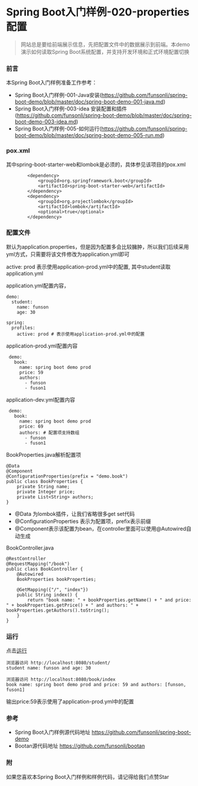 # Spring Boot入门样例-020-properties配置

> 网站总是要给前端展示信息，先把配置文件中的数据展示到前端。本demo演示如何读取Spring Boot系统配置，并支持开发环境和正式环境配置切换

### 前言

本Spring Boot入门样例准备工作参考：

- Spring Boot入门样例-001-Java安装(https://github.com/funsonli/spring-boot-demo/blob/master/doc/spring-boot-demo-001-java.md)
- Spring Boot入门样例-003-idea 安装配置和插件(https://github.com/funsonli/spring-boot-demo/blob/master/doc/spring-boot-demo-003-idea.md)
- Spring Boot入门样例-005-如何运行(https://github.com/funsonli/spring-boot-demo/blob/master/doc/spring-boot-demo-005-run.md)

### pox.xml
其中spring-boot-starter-web和lombok是必须的，具体参见该项目的pox.xml
```
        <dependency>
            <groupId>org.springframework.boot</groupId>
            <artifactId>spring-boot-starter-web</artifactId>
        </dependency>
        <dependency>
            <groupId>org.projectlombok</groupId>
            <artifactId>lombok</artifactId>
            <optional>true</optional>
        </dependency>
```

### 配置文件
默认为application.properties，但是因为配置多会比较臃肿，所以我们后续采用yml方式，只需要将该文件修改为application.yml即可

active: prod 表示使用application-prod.yml中的配置, 其中student读取application.yml

application.yml配置内容，
```
demo:
  student:
    name: funson
    age: 30

spring:
  profiles:
    active: prod # 表示使用application-prod.yml中的配置
```
application-prod.yml配置内容
```
 demo:
   book:
     name: spring boot demo prod
     price: 59
     authors:
       - funson
       - fuson1
```
application-dev.yml配置内容
```
 demo:
   book:
     name: spring boot demo prod
     price: 69
     authors: # 配置项支持数组
       - funson
       - fuson1
```

BookProperties.java解析配置项

```
@Data
@Component
@ConfigurationProperties(prefix = "demo.book")
public class BookProperties {
    private String name;
    private Integer price;
    private List<String> authors;
}
```
- @Data 为lombok插件，让我们省略很多get set代码
- @ConfigurationProperties 表示为配置项，prefix表示前缀
- @Component表示该配置为bean，在controller里面可以使用@Autowired自动生成

BookController.java
``` 
@RestController
@RequestMapping("/book")
public class BookController {
    @Autowired
    BookProperties bookProperties;

    @GetMapping({"/", "index"})
    public String index() {
        return "book name: " + bookProperties.getName() + " and price: " + bookProperties.getPrice() + " and authors: " + bookProperties.getAuthors().toString();
    }
}
```


### 运行

点击[运行](https://github.com/funsonli/spring-boot-demo/blob/master/doc/spring-boot-demo-005-run.md)

```
浏览器访问 http://localhost:8080/student/
student name: funson and age: 30

浏览器访问 http://localhost:8080/book/index
book name: spring boot demo prod and price: 59 and authors: [funson, fuson1]
```

输出price:59表示使用了application-prod.yml中的配置

### 参考
- Spring Boot入门样例源代码地址 https://github.com/funsonli/spring-boot-demo
- Bootan源代码地址 https://github.com/funsonli/bootan


### 附
如果您喜欢本Spring Boot入门样例和样例代码，请记得给我们点赞Star


